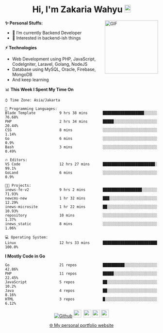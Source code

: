 <h1 align="center">Hi, I'm Zakaria Wahyu <img src="https://github.com/TheDudeThatCode/TheDudeThatCode/blob/master/Assets/Hi.gif" width="20px" height="25px"></h1>

<img align="right" alt="GIF" height="175px" src="https://www.nayakapratama.co.id/wp-content/uploads/2019/07/Website-Maintenance.gif" />

**✨ Personal Stuffs:**
- 🔭 I’m currently Backend Developer
- 🌱 Interested in backend-ish things

**⚡ Technologies**
- Web Development using PHP, JavaScript, CodeIgniter, Laravel, Golang, NodeJS
- Database using MySQL, Oracle, Firebase, MongoDB
- And keep learning

<!--START_SECTION:waka-->
📊 **This Week I Spent My Time On** 

```text
⌚︎ Time Zone: Asia/Jakarta

💬 Programming Languages: 
Blade Template           9 hrs 38 mins       ███████████████████░░░░░░   76.68% 
PHP                      2 hrs 34 mins       █████░░░░░░░░░░░░░░░░░░░░   20.44% 
CSS                      8 mins              ░░░░░░░░░░░░░░░░░░░░░░░░░   1.14% 
Go                       6 mins              ░░░░░░░░░░░░░░░░░░░░░░░░░   0.9% 
Bash                     3 mins              ░░░░░░░░░░░░░░░░░░░░░░░░░   0.49%

🔥 Editors: 
VS Code                  12 hrs 27 mins      ████████████████████████░   99.1% 
GoLand                   6 mins              ░░░░░░░░░░░░░░░░░░░░░░░░░   0.9%

🐱‍💻 Projects: 
inews-fe-v2              9 hrs 2 mins        ██████████████████░░░░░░░   71.93% 
newcms-new               1 hr 32 mins        ███░░░░░░░░░░░░░░░░░░░░░░   12.29% 
inews-microsite          1 hr 22 mins        ██░░░░░░░░░░░░░░░░░░░░░░░   10.93% 
repository               10 mins             ░░░░░░░░░░░░░░░░░░░░░░░░░   1.37% 
inews_static             8 mins              ░░░░░░░░░░░░░░░░░░░░░░░░░   1.06%

💻 Operating System: 
Linux                    12 hrs 33 mins      █████████████████████████   100.0%

```

**I Mostly Code in Go** 

```text
Go                       21 repos            ██████████░░░░░░░░░░░░░░░   42.86% 
PHP                      11 repos            █████░░░░░░░░░░░░░░░░░░░░   22.45% 
JavaScript               5 repos             ██░░░░░░░░░░░░░░░░░░░░░░░   10.2% 
Java                     4 repos             ██░░░░░░░░░░░░░░░░░░░░░░░   8.16% 
HTML                     3 repos             █░░░░░░░░░░░░░░░░░░░░░░░░   6.12%

```



<!--END_SECTION:waka-->

<p align="center">
<a href="https://github.com/zakariawahyu" target="_blank"><img alt="Github" src="https://img.shields.io/badge/GitHub-%2312100E.svg?&style=for-the-badge&logo=Github&logoColor=white" /></a>
<a href="https://www.twitter.com/_zakariawahyu"><img src="https://img.shields.io/badge/twitter-%231DA1F2.svg?&style=for-the-badge&logo=twitter&logoColor=white" height=25></a> 
<a href="https://www.linkedin.com/in/zakariawahyu"><img src="https://img.shields.io/badge/linkedin-%230077B5.svg?&style=for-the-badge&logo=linkedin&logoColor=white" height=25></a> 
<a href="https://www.instagram.com/_zakariawahyu"><img src="https://img.shields.io/badge/instagram-%23E4405F.svg?&style=for-the-badge&logo=instagram&logoColor=white" height=25></a>
<a href="https://medium.com/@zakariawahyu"><img src="https://img.shields.io/badge/Medium-12100E?style=for-the-badge&logo=medium&logoColor=white" height=25></a>
</p>
<p align="center"><a href="https://www.zakariawahyu.com" target="_blank">🌐 My personal portfolio website</a></p>
